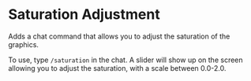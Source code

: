 # Saturation Adjustment
Adds a chat command that allows you to adjust the saturation of the graphics.

To use, type `/saturation` in the chat. A slider will show up on the screen allowing you to adjust the saturation, with a scale between 0.0-2.0.
